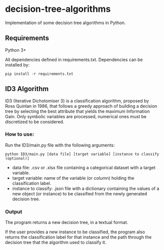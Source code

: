# decision-tree-algorithms
Implementation of some decision tree algorithms in Python.

## Requirements

Python 3+

All dependencies defined in requirements.txt.
Dependencies can be installed by:

```
pip install -r requirements.txt
```

## ID3 Algorithm

ID3 (Iterative Dichotomiser 3) is a classification algorithm, proposed by Ross Quinlan in 1986, that follows a greedy approach of building a decision tree 
by selecting the best attribute that yields the maximum Information Gain. Only symbolic variables are processed, 
numerical ones must be discretized to be considered. 

### How to use:
Run the ID3/main.py file with the following arguments:

```
python ID3/main.py [data file] [target variable] [instance to classify (optional)]
```

- data file: .csv or .xlsx file containing a categorical dataset with a target variable.
- target variable: name of the variable (or column) holding the classification label.
- instance to classify: .json file with a dictionary containing the values of a new object (or instance) to be classified from the newly generated decision tree.

### Output
The program returns a new decision tree, in a textual format.

If the user provides a new instance to be classified, the program also returns the classification label for that instance and the path through the decision tree that the algorithm used to classify it.
